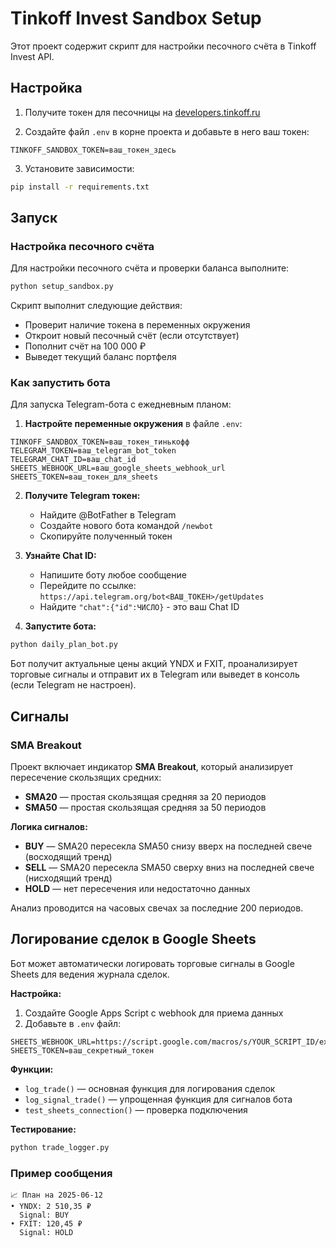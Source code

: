 # Tinkoff Invest Sandbox Setup

Этот проект содержит скрипт для настройки песочного счёта в Tinkoff Invest API.

## Настройка

1. Получите токен для песочницы на [developers.tinkoff.ru](https://developers.tinkoff.ru/)

2. Создайте файл `.env` в корне проекта и добавьте в него ваш токен:
```
TINKOFF_SANDBOX_TOKEN=ваш_токен_здесь
```

3. Установите зависимости:
```bash
pip install -r requirements.txt
```

## Запуск

### Настройка песочного счёта

Для настройки песочного счёта и проверки баланса выполните:

```bash
python setup_sandbox.py
```

Скрипт выполнит следующие действия:
- Проверит наличие токена в переменных окружения
- Откроит новый песочный счёт (если отсутствует)
- Пополнит счёт на 100 000 ₽
- Выведет текущий баланс портфеля

### Как запустить бота

Для запуска Telegram-бота с ежедневным планом:

1. **Настройте переменные окружения** в файле `.env`:
```
TINKOFF_SANDBOX_TOKEN=ваш_токен_тинькофф
TELEGRAM_TOKEN=ваш_telegram_bot_token
TELEGRAM_CHAT_ID=ваш_chat_id
SHEETS_WEBHOOK_URL=ваш_google_sheets_webhook_url
SHEETS_TOKEN=ваш_токен_для_sheets
```

2. **Получите Telegram токен:**
   - Найдите @BotFather в Telegram
   - Создайте нового бота командой `/newbot`
   - Скопируйте полученный токен

3. **Узнайте Chat ID:**
   - Напишите боту любое сообщение
   - Перейдите по ссылке: `https://api.telegram.org/bot<ВАШ_ТОКЕН>/getUpdates`
   - Найдите `"chat":{"id":ЧИСЛО}` - это ваш Chat ID

4. **Запустите бота:**
```bash
python daily_plan_bot.py
```

Бот получит актуальные цены акций YNDX и FXIT, проанализирует торговые сигналы и отправит их в Telegram или выведет в консоль (если Telegram не настроен).

## Сигналы

### SMA Breakout

Проект включает индикатор **SMA Breakout**, который анализирует пересечение скользящих средних:

- **SMA20** — простая скользящая средняя за 20 периодов
- **SMA50** — простая скользящая средняя за 50 периодов

**Логика сигналов:**
- **BUY** — SMA20 пересекла SMA50 снизу вверх на последней свече (восходящий тренд)
- **SELL** — SMA20 пересекла SMA50 сверху вниз на последней свече (нисходящий тренд)  
- **HOLD** — нет пересечения или недостаточно данных

Анализ проводится на часовых свечах за последние 200 периодов.

## Логирование сделок в Google Sheets

Бот может автоматически логировать торговые сигналы в Google Sheets для ведения журнала сделок.

**Настройка:**

1. Создайте Google Apps Script с webhook для приема данных
2. Добавьте в `.env` файл:
```
SHEETS_WEBHOOK_URL=https://script.google.com/macros/s/YOUR_SCRIPT_ID/exec
SHEETS_TOKEN=ваш_секретный_токен
```

**Функции:**
- `log_trade()` — основная функция для логирования сделок
- `log_signal_trade()` — упрощенная функция для сигналов бота
- `test_sheets_connection()` — проверка подключения

**Тестирование:**
```bash
python trade_logger.py
```

### Пример сообщения

```
📈 План на 2025-06-12
• YNDX: 2 510,35 ₽
  Signal: BUY
• FXIT: 120,45 ₽
  Signal: HOLD
```